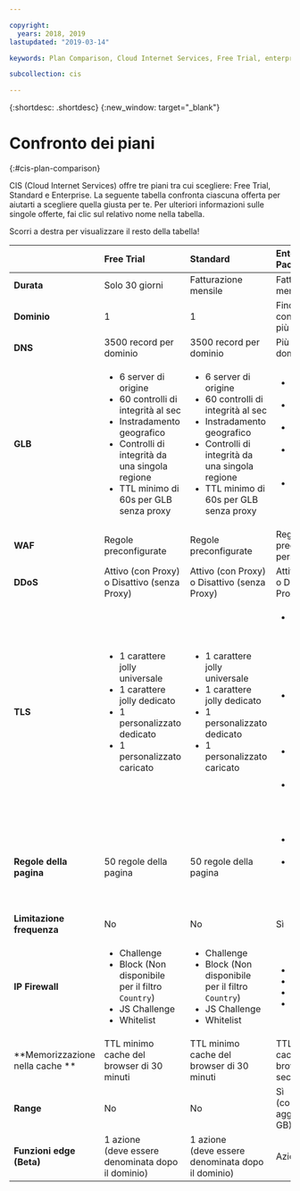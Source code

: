 ```yaml
---

copyright:
  years: 2018, 2019
lastupdated: "2019-03-14"

keywords: Plan Comparison, Cloud Internet Services, Free Trial, enterprise

subcollection: cis

---
```


{:shortdesc: .shortdesc}
{:new_window: target="_blank"}

# Confronto dei piani
{:#cis-plan-comparison}

CIS (Cloud Internet Services) offre tre piani tra cui scegliere: Free Trial, Standard e Enterprise. La seguente tabella confronta ciascuna offerta per aiutarti a scegliere quella giusta per te. Per ulteriori informazioni sulle singole offerte, fai clic sul relativo nome nella tabella. 

Scorri a destra per visualizzare il resto della tabella!


|         | Free Trial | Standard | Enterprise Package o Usage  
| ------- | :--------- | :------------ | :--------- | 
|**Durata**|Solo 30 giorni|Fatturazione mensile|Fatturazione mensile|
|**Dominio**|1|1|Fino a 1000, ma ti consigliamo non più di 20|
|**DNS**|3500 record per dominio|3500 record per dominio| Più domini e domini secondari|
|**GLB**|<ul><li>6 server di origine</li><li>60 controlli di integrità al sec</li><li>Instradamento geografico</li><li>Controlli di integrità da una singola regione</li><li>TTL minimo di 60s per GLB senza proxy</li></ul>|<ul><li>6 server di origine</li><li>60 controlli di integrità al sec</li><li>Instradamento geografico</li><li>Controlli di integrità da una singola regione</li><li>TTL minimo di 60s per GLB senza proxy</li></ul>|<ul><li>100 server di origine</li><li>5 controlli di integrità al sec</li><li>Instradamento mirato</li><li>Controlli di integrità da più regioni</li><li>TTL minimo di 10s per GLB senza proxy</li></ul>|
|**WAF**|Regole preconfigurate|Regole preconfigurate|Regole preconfigurate e personalizzate|
|**DDoS**|Attivo (con Proxy) o Disattivo (senza Proxy)|Attivo (con Proxy) o Disattivo (senza Proxy)|Attivo (con Proxy) o Disattivo (senza Proxy)|
|**TLS**|<ul><li>1 carattere jolly universale</li><li>1 carattere jolly dedicato</li><li>1 personalizzato dedicato</li><li>1 personalizzato caricato</li></ul>|<ul><li>1 carattere jolly universale</li> <li>1 carattere jolly dedicato</li><li>1 personalizzato dedicato</li><li>1 personalizzato caricato</li></ul>|<ul><li>1 carattere jolly universale per dominio. Fino a 10 certificati gratuiti per istanza CIS. </li> <li>2 caratteri jolly dedicati con possibilità di richiederne altri</li><li>10 personalizzati dedicati</li><li>1 personalizzato caricato</li></ul>
|**Regole della pagina**|50 regole della pagina|50 regole della pagina|<ul><li>100 regole della pagina</li><li>Impostazioni aggiuntive per controllo dettagliato</li></ul> |
|**Limitazione frequenza**|No|No|Sì|
|**IP Firewall**|<ul><li>Challenge </li><li>Block (Non disponibile per il filtro `Country`)</li><li>JS Challenge</li><li>Whitelist</li></ul>|<ul><li>Challenge </li><li>Block (Non disponibile per il filtro `Country`)</li><li>JS Challenge</li><li>Whitelist</li></ul>|<ul><li>Challenge </li><li>Block </li><li>JS Challenge</li><li>Whitelist</li></ul>|
|**Memorizzazione nella cache **|TTL minimo cache del browser di 30 minuti|TTL minimo cache del browser di 30 minuti|TTL minimo cache del browser di 30 secondi|
|**Range**|No|No|Sì<br/>(con costo aggiuntivo per GB)|
|**Funzioni edge (Beta)**|1 azione<br/>(deve essere denominata dopo il dominio)|1 azione<br/>(deve essere denominata dopo il dominio)|Azioni illimitate|



